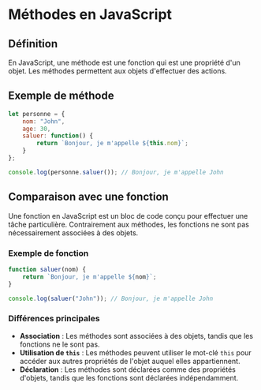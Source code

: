 # Méthodes en JavaScript

## Définition

En JavaScript, une méthode est une fonction qui est une propriété d'un objet. Les méthodes permettent aux objets d'effectuer des actions.

## Exemple de méthode

```javascript
let personne = {
    nom: "John",
    age: 30,
    saluer: function() {
        return `Bonjour, je m'appelle ${this.nom}`;
    }
};

console.log(personne.saluer()); // Bonjour, je m'appelle John
```

## Comparaison avec une fonction

Une fonction en JavaScript est un bloc de code conçu pour effectuer une tâche particulière. Contrairement aux méthodes, les fonctions ne sont pas nécessairement associées à des objets.

### Exemple de fonction

```javascript
function saluer(nom) {
    return `Bonjour, je m'appelle ${nom}`;
}

console.log(saluer("John")); // Bonjour, je m'appelle John
```

### Différences principales

- **Association** : Les méthodes sont associées à des objets, tandis que les fonctions ne le sont pas.
- **Utilisation de `this`** : Les méthodes peuvent utiliser le mot-clé `this` pour accéder aux autres propriétés de l'objet auquel elles appartiennent.
- **Déclaration** : Les méthodes sont déclarées comme des propriétés d'objets, tandis que les fonctions sont déclarées indépendamment.